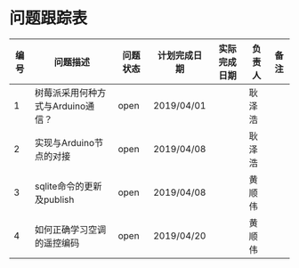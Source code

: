 # 问题跟踪表
编号|问题描述|问题状态|计划完成日期|实际完成日期|负责人|备注
-|-|-|-|-|-|-
1|树莓派采用何种方式与Arduino通信？|open|2019/04/01| |耿泽浩|
2|实现与Arduino节点的对接|open|2019/04/08||耿泽浩
3|sqlite命令的更新及publish|open|2019/04/08||黄顺伟
4|如何正确学习空调的遥控编码|open|2019/04/20||黄顺伟
